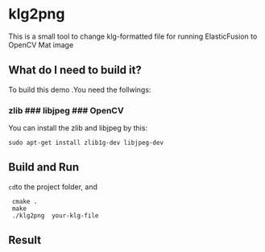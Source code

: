 # klg2png
This is a small tool to change klg-formatted file for running ElasticFusion to OpenCV Mat image

##  What do I need to build it?
To build this demo .You need the follwings:  
  ### zlib  ### libjpeg   ### OpenCV 
  You can install the zlib and libjpeg by this:  
```
sudo apt-get install zlib1g-dev libjpeg-dev
```
##  Build and Run
```cd```to the project folder, and
```
 cmake .
 make
 ./klg2png  your-klg-file
```
 ##  Result
 
